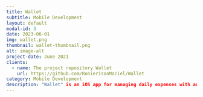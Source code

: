 ```yaml
---
title: Wallet
subtitle: Mobile Development
layout: default
modal-id: 3
date: 2023-06-01
img: wallet.png
thumbnail: wallet-thumbnail.png
alt: image-alt
project-date: June 2021
clients: 
  - name: The project repository Wallet
    url: https://github.com/RonierisonMaciel/Wallet
category: Mobile Development
description: "Wallet" is an iOS app for managing daily expenses with an intuitive interface. Add, edit, and monitor your transactions easily.
---
```

